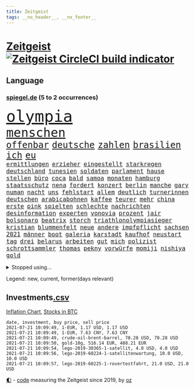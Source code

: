 ```yaml
---
title: Zeitgeist
tags: __no_header__, __no_footer__
---
```


# [Zeitgeist](https://oliz.io/zeitgeist/) [![Zeitgeist CircleCI build indicator](https://circleci.com/gh/ooz/zeitgeist.svg?style=shield)](https://circleci.com/gh/ooz/zeitgeist)

## Language

<h3><a href="https://www.spiegel.de" target="_blank">spiegel.de</a> (5 to 2 occurrences)</h3>
<p style="font-family:monospace">
<span style="font-size:32pt"><a href="news_links.html#olympia" class="current">olympia</a></span>
<br>
<span style="font-size:25pt"><a href="news_links.html#menschen" class="current">menschen</a></span>
<br>
<span style="font-size:18pt"><a href="news_links.html#offenbar" class="current">offenbar</a></span>
<span style="font-size:18pt"><a href="news_links.html#deutsche" class="current">deutsche</a></span>
<span style="font-size:18pt"><a href="news_links.html#zahlen" class="current">zahlen</a></span>
<span style="font-size:18pt"><a href="news_links.html#brasilien" class="current">brasilien</a></span>
<span style="font-size:18pt"><a href="news_links.html#ich" class="current">ich</a></span>
<span style="font-size:18pt"><a href="news_links.html#eu" class="current">eu</a></span>
<br>
<span style="font-size:12pt"><a href="news_links.html#ermittlungen" class="current">ermittlungen</a></span>
<span style="font-size:12pt"><a href="news_links.html#erzieher" class="current">erzieher</a></span>
<span style="font-size:12pt"><a href="news_links.html#eingestellt" class="current">eingestellt</a></span>
<span style="font-size:12pt"><a href="news_links.html#starkregen" class="current">starkregen</a></span>
<span style="font-size:12pt"><a href="news_links.html#deutschland" class="current">deutschland</a></span>
<span style="font-size:12pt"><a href="news_links.html#tunesien" class="current">tunesien</a></span>
<span style="font-size:12pt"><a href="news_links.html#soldaten" class="current">soldaten</a></span>
<span style="font-size:12pt"><a href="news_links.html#parlament" class="current">parlament</a></span>
<span style="font-size:12pt"><a href="news_links.html#hause" class="current">hause</a></span>
<span style="font-size:12pt"><a href="news_links.html#stellen" class="current">stellen</a></span>
<span style="font-size:12pt"><a href="news_links.html#büro" class="current">büro</a></span>
<span style="font-size:12pt"><a href="news_links.html#coca" class="new">coca</a></span>
<span style="font-size:12pt"><a href="news_links.html#bald" class="current">bald</a></span>
<span style="font-size:12pt"><a href="news_links.html#samoa" class="current">samoa</a></span>
<span style="font-size:12pt"><a href="news_links.html#monaten" class="current">monaten</a></span>
<span style="font-size:12pt"><a href="news_links.html#hamburg" class="current">hamburg</a></span>
<span style="font-size:12pt"><a href="news_links.html#staatsschutz" class="current">staatsschutz</a></span>
<span style="font-size:12pt"><a href="news_links.html#nena" class="new">nena</a></span>
<span style="font-size:12pt"><a href="news_links.html#fordert" class="current">fordert</a></span>
<span style="font-size:12pt"><a href="news_links.html#konzert" class="current">konzert</a></span>
<span style="font-size:12pt"><a href="news_links.html#berlin" class="current">berlin</a></span>
<span style="font-size:12pt"><a href="news_links.html#manche" class="current">manche</a></span>
<span style="font-size:12pt"><a href="news_links.html#gary" class="new">gary</a></span>
<span style="font-size:12pt"><a href="news_links.html#numan" class="new">numan</a></span>
<span style="font-size:12pt"><a href="news_links.html#nacht" class="current">nacht</a></span>
<span style="font-size:12pt"><a href="news_links.html#uns" class="current">uns</a></span>
<span style="font-size:12pt"><a href="news_links.html#fehlstart" class="new">fehlstart</a></span>
<span style="font-size:12pt"><a href="news_links.html#allem" class="current">allem</a></span>
<span style="font-size:12pt"><a href="news_links.html#deutlich" class="current">deutlich</a></span>
<span style="font-size:12pt"><a href="news_links.html#turnerinnen" class="new">turnerinnen</a></span>
<span style="font-size:12pt"><a href="news_links.html#deutschen" class="current">deutschen</a></span>
<span style="font-size:12pt"><a href="news_links.html#arabicabohnen" class="new">arabicabohnen</a></span>
<span style="font-size:12pt"><a href="news_links.html#kaffee" class="current">kaffee</a></span>
<span style="font-size:12pt"><a href="news_links.html#teurer" class="current">teurer</a></span>
<span style="font-size:12pt"><a href="news_links.html#mehr" class="current">mehr</a></span>
<span style="font-size:12pt"><a href="news_links.html#china" class="current">china</a></span>
<span style="font-size:12pt"><a href="news_links.html#erste" class="current">erste</a></span>
<span style="font-size:12pt"><a href="news_links.html#pink" class="current">pink</a></span>
<span style="font-size:12pt"><a href="news_links.html#spielten" class="current">spielten</a></span>
<span style="font-size:12pt"><a href="news_links.html#schlechte" class="current">schlechte</a></span>
<span style="font-size:12pt"><a href="news_links.html#nachrichten" class="current">nachrichten</a></span>
<span style="font-size:12pt"><a href="news_links.html#desinformation" class="current">desinformation</a></span>
<span style="font-size:12pt"><a href="news_links.html#experten" class="current">experten</a></span>
<span style="font-size:12pt"><a href="news_links.html#vonovia" class="current">vonovia</a></span>
<span style="font-size:12pt"><a href="news_links.html#prozent" class="current">prozent</a></span>
<span style="font-size:12pt"><a href="news_links.html#jair" class="current">jair</a></span>
<span style="font-size:12pt"><a href="news_links.html#bolsonaro" class="current">bolsonaro</a></span>
<span style="font-size:12pt"><a href="news_links.html#beatrix" class="current">beatrix</a></span>
<span style="font-size:12pt"><a href="news_links.html#storch" class="new">storch</a></span>
<span style="font-size:12pt"><a href="news_links.html#triathlonolympiasieger" class="new">triathlonolympiasieger</a></span>
<span style="font-size:12pt"><a href="news_links.html#kristian" class="new">kristian</a></span>
<span style="font-size:12pt"><a href="news_links.html#blummenfelt" class="new">blummenfelt</a></span>
<span style="font-size:12pt"><a href="news_links.html#neue" class="current">neue</a></span>
<span style="font-size:12pt"><a href="news_links.html#andere" class="current">andere</a></span>
<span style="font-size:12pt"><a href="news_links.html#impfpflicht" class="current">impfpflicht</a></span>
<span style="font-size:12pt"><a href="news_links.html#sachsen" class="current">sachsen</a></span>
<span style="font-size:12pt"><a href="news_links.html#2021" class="current">2021</a></span>
<span style="font-size:12pt"><a href="news_links.html#männer" class="current">männer</a></span>
<span style="font-size:12pt"><a href="news_links.html#boot" class="current">boot</a></span>
<span style="font-size:12pt"><a href="news_links.html#galeria" class="current">galeria</a></span>
<span style="font-size:12pt"><a href="news_links.html#karstadt" class="current">karstadt</a></span>
<span style="font-size:12pt"><a href="news_links.html#kaufhof" class="current">kaufhof</a></span>
<span style="font-size:12pt"><a href="news_links.html#neustart" class="current">neustart</a></span>
<span style="font-size:12pt"><a href="news_links.html#tag" class="current">tag</a></span>
<span style="font-size:12pt"><a href="news_links.html#drei" class="current">drei</a></span>
<span style="font-size:12pt"><a href="news_links.html#belarus" class="current">belarus</a></span>
<span style="font-size:12pt"><a href="news_links.html#arbeiten" class="current">arbeiten</a></span>
<span style="font-size:12pt"><a href="news_links.html#gut" class="current">gut</a></span>
<span style="font-size:12pt"><a href="news_links.html#mich" class="current">mich</a></span>
<span style="font-size:12pt"><a href="news_links.html#polizist" class="current">polizist</a></span>
<span style="font-size:12pt"><a href="news_links.html#schrottsammler" class="new">schrottsammler</a></span>
<span style="font-size:12pt"><a href="news_links.html#thomas" class="current">thomas</a></span>
<span style="font-size:12pt"><a href="news_links.html#pekny" class="new">pekny</a></span>
<span style="font-size:12pt"><a href="news_links.html#vorwürfe" class="current">vorwürfe</a></span>
<span style="font-size:12pt"><a href="news_links.html#momiji" class="new">momiji</a></span>
<span style="font-size:12pt"><a href="news_links.html#nishiya" class="new">nishiya</a></span>
<span style="font-size:12pt"><a href="news_links.html#gold" class="current">gold</a></span>
</p>
<details>
<summary>Stopped using...</summary>
<p class="former" style="font-size:12pt">
komplizen(277) durchaus(276) euphorie(276) modernen(276) problematisch(276) usaußenminister(276) verkündet(276) zeuge(276) diskriminierung(275) erleben(275) erntet(275) eugipfel(275) flüchtlingscamp(275) geistliche(275) haftstrafe(275) iranische(275) menschheit(275) mittelfeldspieler(275) osteuropa(275) berichte(274) beweisen(274) gefüllt(274) geschlagen(274) mars(274) razzia(274) schlag(274) solle(274) verstöße(274) vorstand(274) 78(273) alternativen(273) andrea(273) anpfiff(273) armenien(273) aufgefordert(273) bildung(273) esken(273) gelernt(273) gewaltige(273) geworben(273) ifoindex(273) jörg(273) korrigiert(273) leisten(273) lübcke(273) meuthen(273) saskia(273) tieren(273) verschieben(273) vorhaben(273) walter(273) antarktis(272) damaligen(272) dritter(272) entlastet(272) fridays(272) future(272) gestoßen(272) gezeigt(272) höheren(272) katze(272) linie(272) mediziner(272) mitgliedstaaten(272) rechtsextremismus(272) siemens(272) stefanie(272) ausbauen(271) australischer(271) benennt(271) fanden(271) fuß(271) gedenken(271) gehe(271) griffen(271) halt(271) nachfolgerin(271) nannte(271) planeten(271) ruhen(271) schleswigholstein(271) schwangere(271) spanier(271) vermögen(271) 2024(270) autohersteller(270) babys(270) blockieren(270) brown(270) desaster(270) exemplare(270) fleisch(270) intensivbetten(270) ließen(270) plus(270) polizeieinsatz(270) rechtsextremisten(270) sperre(270) verteidiger(270) wirkung(270) zurzeit(270) zuversicht(270) 37(269) 8000(269) höchst(269) interesse(269) investitionen(269) krank(269) kurve(269) medikament(269) schläge(269) sibirien(269) spanischen(269) stoppt(269) subventionen(269) verstorbene(269) wiederwahl(269) 1980(268) ac(268) annegret(268) ausstattung(268) bestimmt(268) coronaimpfstoffe(268) dokumente(268) drehten(268) elke(268) entschuldigen(268) figur(268) finanziell(268) freunden(268) generalsekretär(268) gesteht(268) gesunde(268) jünger(268) linken(268) misshandelt(268) präsidentschaftswahlen(268) riss(268) scheidet(268) solidarität(268) spannenden(268) teilnehmer(268) wand(268) werben(268) ankündigung(267) aserbaidschan(267) atlantik(267) bedrohung(267) behandeln(267) bestraft(267) bewerber(267) carsten(267) deal(267) dietmar(267) erwägen(267) greta(267) ifoinstitut(267) liege(267) nationale(267) rainer(267) schulkinder(267) stellten(267) stoppte(267) studenten(267) trennung(267) warnten(267) zwillinge(267) üben(267) ausnahmezustand(266) ausweitung(266) autofahrerin(266) bielefeld(266) bremst(266) fehlverhalten(266) grundlage(266) infektion(266) irans(266) kochen(266) komisch(266) medizinische(266) meinungsfreiheit(266) remis(266) strafzölle(266) treiber(266) tötet(266) update(266) verdächtigt(266) verfügung(266) audi(265) bildschirm(265) gedauert(265) kippen(265) klingbeil(265) kämpfe(265) rathaus(265) razzien(265) stau(265) streamingdienst(265) unterzeichnet(265) verbringen(265) weitergegeben(265) wild(265) absetzung(264) anderthalb(264) billionen(264) coronaerkrankung(264) digitaler(264) linkspartei(264) lothar(264) längere(264) riesige(264) verzicht(264) vorstandschef(264) wieler(264) wären(264) überwachen(264) bundesrechnungshof(263) hammer(263) konzentrieren(263) wahlrechtsreform(263) zusammenhalt(263) 13jähriger(262) 65(262) big(262) ecken(262) interessenvertreter(262) lauter(262) leiche(262) mutige(262) potsdam(262) premiere(262) schuss(262) zentralen(262) 11000(261) blockade(261) dahintersteckt(261) eukommissionschefin(261) islamischen(261) selben(261) separatisten(261) taugt(261) unerträglich(261) berufungsgericht(260) frische(260) genutzt(260) netzwerk(260) sauerstoff(260) see(260) unterstützer(260) beinahe(259) pflanzen(259) ruder(259) töten(259) umsatz(259) verbessern(259) aktivistin(258) appell(258) disney+(258) loswerden(258) stock(258) eigentümer(257) erfunden(257) fakten(257) gletscher(257) kollege(257) offiziellen(257) pjöngjang(257) time(257) wahre(257) andrej(256) christdemokraten(256) entbehrungen(256) paschinjan(256) schlicht(256) verantwortlichen(256) ablenkungsmanöver(255) angelegt(255) auskunft(255) beiträge(255) franzose(255) gedanken(255) gestoppt(255) hotels(255) mangel(255) mittlerweile(255) ryan(255) abouchaker(254) arafat(254) mecklenburgvorpommern(254) norwegens(254) rückzug(254) wachstum(254) alarmiert(253) brutaler(253) erderwärmung(253) jerusalem(253) journalistin(253) mick(253) negativen(253) schumacher(253) sitzung(253) spiegelumfrage(253) strände(253) überraschenden(253) barbara(252) bewusstlos(252) beziehen(252) giuliani(252) green(252) indem(252) iss(252) lasst(252) möchten(252) provokation(252) schonen(252) sozialdemokraten(252) spiegeltitelstory(252) spotify(252) taucht(252) verkehrschaos(252) analysiert(251) luca(251) müsste(251) nachweis(251) option(251) raab(251) spaltet(251) verschärfte(251) minus(250) männlichen(250) pkw(250) empfängt(249) langeweile(249) meines(249) milliardenhilfen(249) 19jähriger(248) bürgerinnen(248) eingeführt(248) erschießt(248) hausarrest(248) kandidieren(248) kassel(248) philosoph(248) text(248) bewahren(247) konferenz(247) regierungschefin(247) rkichef(247) rollt(247) samt(247) singapur(247) pushbacks(246) regierungserklärung(246) schlussphase(246) stellung(246) ausgeweitet(245) bestmarke(245) bewusst(245) favorit(245) heinrich(245) schülerin(245) sprachen(245) verblüffend(245) vergangen(245) verkürzt(245) fußballbund(244) fußballwm(244) gelder(244) gouverneur(244) materialien(244) politikerin(244) öffnung(244) moderatorin(243) pandemiebekämpfung(243) parallelen(243) umgeht(243) angezeigt(242) fortsetzung(242) kern(242) schokolade(242) steffen(242) trauert(242) angekündigten(241) antrag(241) erzbistum(241) folter(241) landeschef(241) minderjährigen(241) sicherheitsgesetz(241) vermeintlich(241) aktivist(240) erstickt(240) hohem(240) telegram(240) verheerend(240) akten(239) 2009(238) mischen(238) spahns(238) wandel(238) doping(237) dringt(237) iranischen(237) pleite(237) wenigstens(237) einschalten(236) georg(236) halbiert(236) unionspolitiker(236) freispruch(235) schade(235) 40jährige(234) apples(234) gegentor(234) kapitel(234) slowakei(234) unterhaltung(234) 2010(233) schritten(233) vermeidet(233) 41jähriger(232) anfühlt(232) bundesnetzagentur(232) erforscht(232) königshaus(232) ladung(232) sogenannten(232) stürmte(232) georgia(231) vorgenommen(231) chemikalien(230) erhöhung(230) impfstoffs(230) rassismusvorwürfe(230) ausgebucht(229) kongress(229) virusmutation(229) 6000(228) knacken(228) sarah(228) sperren(228) hoteliers(227) richtete(227) rückblick(227) verhinderte(227) hongkongs(226) kameraden(226) syrischen(226) verlegen(226) divers(225) krefeld(225) ursprünglich(225) vorletzten(225) wieso(225) coronajahr(224) gesellschaftlichen(223) präsidentschaft(223) gipfeltreffen(222) grüße(222) normalerweise(222) identität(221) popstars(221) rechtskräftig(221) studios(221) atomabkommen(220) exfreund(220) vorsichtig(219) einblicke(218) muslimischen(218) niedrigsten(218) barrikaden(217) lehrerinnen(217) staatsoberhaupt(217) gezwungen(216) vermisster(216) atomdeal(215) premiers(215) verhältnisse(215) bist(214) ertrank(214) antony(213) blinken(213) inseln(213) mietendeckel(213) coronafolgen(212) absurd(211) härteren(211) bertelsmann(210) cdu/csu(210) tolle(210) abschluss(209) daheim(209) einladung(209) fabian(209) norwegischer(209) regimes(208) reihen(208) verunglückten(207) entzug(206) hinein(206) reisebeschränkungen(206) warme(206) aktionen(205) langem(205) versammelt(205) helgoland(204) versteckte(204) ärgern(204) gruppenspiel(203) älteste(202) champ(201) abgewickelt(200) beschafft(200) rückte(200) showdown(200) zweieinhalb(200) abgeordnetenhaus(199) glänzte(199) finanzministerin(198) kilo(198) aufspüren(197) monatelanger(197) stopp(197) everest(196) ruhrgebiet(196) coronakosten(195) your(195) opa(194) abhilfe(193) überforderte(193) 150000(192) 29jährige(192) bewusstsein(192) ehrt(191) lissabon(191) woelki(191) kulturen(188) ffp2masken(187) ereignet(186) einreisebeschränkungen(185) gerammt(185) zusammenprall(185) aufgespürt(184) hungern(184) virtuelle(184) friends(181) variante(181) dürre(180) polizeiruf(178) impft(176) berüchtigte(175) außergewöhnlich(174) überholen(174) dpa(170) genehmigte(170) strafgerichtshof(168) konkretes(166) beträgt(165) diagnose(163) bestens(161) distanzunterricht(161) langzeitherrscher(160) zulauf(160) 750(159) eigentliche(158) pandemiebedingt(157) kritisierten(156) pommes(155) wucht(155) heikel(154) coronamasken(153) gelöschte(153) nüßlein(153) regierungsbeteiligung(153) affront(152) ehrgeizige(152) unterschriften(152) verringern(152) bekannter(151) total(151) 37jähriger(150) einstufen(150) falschaussagen(150) unveröffentlichten(150) produzent(149) student(149) el(147) hilton(147) pool(147) entzogen(144) herstellers(144) filmemacherin(143) musikindustrie(143) vorfälle(143) frühwarnsystem(142) iii(142) abberufen(141) capital(141) havarie(141) kremlchef(140) sicherheitskräften(140) renditen(139) aung(138) benannt(138) fragwürdige(138) kyi(138) militärputsch(138) suu(138) exportieren(137) stärkste(136) altenpfleger(135) ankläger(135) ausgebildet(135) neuss(135) plagen(135) stiefvater(135) wetters(135) bahnverkehr(133) kaltfront(133) kannte(133) festen(132) giftige(132) containerschiff(131) gereicht(131) recherche(131) sinkenden(131) ungeahnte(131) weiterspielen(130) zusammenbruch(130) argentiniens(129) beschwert(126) marsmission(126) objekte(126) zeichner(126) freigabe(125) gestörten(125) hochschule(125) fliegende(123) musikers(123) typ(123) bürgerrechtler(122) geschäftsmodell(122) münchener(122) realen(122) tagebuch(122) gesteckt(121) übung(121) nachrichtendienste(120) startelf(120) verhaltenskodex(120) zurückgezogen(120) beeindruckt(118) feste(118) 1100(117) obhut(117) russe(117) nikol(116) verlaufen(116) heimische(115) pandemiewelle(115) freizugeben(114) johnsons(114) michigan(114) angefahren(113) kürzeren(113) seinerseits(112) ausfuhr(111) kulturkampf(111) cdumann(110) erkenntnis(110) redaktion(110) strecken(110) ärmeren(110) distanzierten(109) erledigt(109) holten(109) gdl(108) lokführergewerkschaft(108) pekings(108) schwerin(108) plastikflaschen(107) zelle(107) kulturszene(106) lanka(106) sri(106) cannabis(105) kings(105) supernova(105) todes(105) untermauert(105) aktiven(104) isrückkehrerin(104) starregisseur(104) unverantwortlich(104) landesarbeitsgericht(103) szenarien(103) topfavorit(102) diplomatie(101) dopingtests(101) schenkt(101) dosb(100) sportbund(100) aussprache(98) grundlegende(98) kaiserslautern(98) durchschnitt(97) niedrige(97) nigerias(97) teilzeit(97) eigentore(96) pdf(96) lieferte(95) stadtrat(95) usamerikanische(95) charité(94) kürzester(94) angeschlagen(93) anschließende(93) erspart(93) konsumiert(93) bemühen(91) emspiel(91) uskollegen(91) beleuchtung(90) gesundheitsministeriums(90) greenpeace(90) rekordtief(90) wunde(90) überdenken(90) bahnhöfe(89) drüber(89) einladen(89) fonds(89) korunde(89) nachkriegszeit(89) nachschub(89) schädel(89) suezkanal(89) tvexperten(89) aussteiger(88) betrugsvorwürfen(88) ergründen(88) ever(88) genozid(88) given(88) südgrenze(88) br(87) fahrlässig(87) gwyneth(87) havertz(87) kai(87) paltrow(87) rumänien(87) wiesenmüller(87) ausnahmesituation(86) mitspieler(86) tierpark(86) umweltschutzorganisation(86) zoff(86) sozialwohnungen(85) suezkanalbehörde(85) nordafrika(84) tafel(84) verschlingen(84) impfstoffverteilung(83) durchführen(82) hauch(82) spiegellesern(82) 250(81) abkühlung(81) betragen(81) junges(81) klimaneutralität(81) kuriere(81) labourpartei(81) nordmazedonien(81) überführt(81) brust(80) feldpost(80) petry(80) schießtraining(80) unkonventionelles(80) unternehmenssteuern(80) anzumerken(79) drittstaaten(79) italienisch(79) vertrödeln(79) zwischenfall(79) 45000(78) flugzeugs(78) gegebene(78) geldhahn(78) ifoinstituts(78) heiter(77) homophobie(77) träumte(77) weltgrößten(77) 60jährige(76) hussein(76) interessiert's(76) stocken(76) vergiftetes(76) aliens(75) umstellung(75) benzema(74) blunt(74) hochschwangere(74) bezweifeln(73) uneins(73) abzuwenden(72) dieselmotor(72) mumie(72) ostdeutschland(72) vinci(72) eiltempo(71) fasst(71) freitagnachmittag(71) gründerinnen(71) krisenland(70) stromnetzes(70) dei(69) opus(69) ultrakonservativen(69) begründete(68) jugendämter(68) olympiaaus(68) reederei(68) systematische(68) vergewaltiger(68) windsors(68) bergwerk(67) einfrieren(67) wedding(67) klagte(66) lai(66) sanktionsliste(66) usforscher(66) bouffier(65) eskalierte(65) examen(65) lässig(65) straftatbestand(65) unterhauses(65) abwarten(64) chatprotokolle(64) intensivmedizin(64) jubel(64) streikt(64) motorrad(63) petition(63) sozialisten(63) erzürnt(62) exweltmeister(62) gegensatz(62) herzrhythmusstörungen(62) konzentration(62) lizenzen(62) revolutionären(62) stritten(62) einheiten(61) einsehen(61) praktiken(61) square(61) typisch(61) arenen(60) ebike(60) elton(60) label(60) normales(60) sarkastischen(60) scarlett(60) vorbehalt(60) betritt(59) erstem(59) festspiele(59) forschungsprojekt(59) konzernen(59) schwimmerin(59) drosseln(58) entweder(58) psychotherapeutin(58) rudy(58) wagt(58) wmdritte(58) bezahlte(57) tiraden(57) bestritt(56) zweijähriges(56) ferne(55) führungskräfte(55) giulianis(55) krebserkrankung(55) weltklimarat(55) bafög(54) rannten(54) badeunfall(53) beisein(53) bildungseinrichtungen(52) elmar(52) hochhauses(52) rekordzeit(52) umgekommen(52) chinese(51) daneben(51) europapolitiker(51) nähern(51) beispiellose(50) indische(50) küstenstadt(50) lobbyisten(50) sorglosigkeit(50) vereinsikone(50) aogo(49) bretagne(49) lehmann(49) staatlicher(49) vorreiter(49) gastronomen(48) geknackt(48) klugen(48) ausgelassen(47) ausgezählt(47) musikstreaming(47) nepal(47) gravierenden(46) kaufte(46) ransomware(46) schleppte(46) touristische(46) vertrieben(46) luftangriff(45) nervig(45) schlauchboot(45) wachsenden(45) chips(44) curevacimpfstoff(44) installieren(44) klimaschutzbewegung(44) versperrt(44) billy(43) blatts(43) historikerin(43) emteilnahme(42) fünfstündigen(42) geraden(42) hitlergruß(42) pumpt(42) sträubt(42) zwischenergebnisse(42) chronologie(41) familienhund(41) festnehmen(41) angekurbelt(40) eigner(40) einsätze(40) hardliner(40) hygienekonzept(40) israelisches(40) übergriffs(40) abgestiegen(39) herzog(39) johansson(39) lokführer(39) unglaublich(39) entmachten(38) hals(38) hindus(38) linksradikale(38) verursachen(38) vollbremsung(38) fahne(37) heben(37) israelischer(37) parlamentswahlen(37) samuraischwert(37) suppe(37) verbrennerverbot(37) videocall(37) westjordanland(37) erreichten(36) karim(36) kugel(36) tornados(36) videoaufnahmen(36) antisemitische(35) dynamik(35) erzielen(35) nachmelden(35) republik21podcast(35) steuerflucht(35) 52jähriger(34) benzinautos(34) profiteure(34) solar(34) trickste(34) zweifachen(34) atomprogramm(33) dänischenhagen(33) körperkult(33) mangelhafter(33) naturschützer(33) treffern(33) afdchefs(32) beschränkt(32) fußballgeschichte(32) hms(32) sapega(32) zeugnisse(32) zikaden(32) özdemir(32) betraf(31) flugzeugträger(31) geschichtsbüchern(31) hamasflagge(31) palästinensischen(31) arbeitsrecht(30) herford(30) nebenjobs(30) supreme(30) alaba(29) assistentin(29) terrorverdächtiger(29) verwandeln(29) zurückzahlen(29) abgeschrieben(28) angler(28) covid19impfstoffs(28) entgangen(28) fangen(28) weitergeleitet(28) cnnjournalistin(27) eingedrungen(27) juraprüfung(27) marktposition(27) nordostseekanal(27) rammte(27) wettbewerbshüter(27) zusammenarbeiten(27) bergsteigerin(26) drugs(26) muslimen(26) pearl(26) sympathie(26) teuerung(26) tsang(26) ureinwohner(26) waffenhändler(26) wahlrechtsänderung(26) xpress(26) genderverbot(25) my(25) streiken(25) usserie(25) arena(24) dauerhaften(24) eva(24) festzunehmen(24) gendersprache(24) populismus(24) realitätsverweigerung(24) sofja(24) späteren(24) wurm(24) 215(23) angespannten(23) annamaria(23) beziffern(23) ferchichi(23) kultusminister(23) lebe(23) nashörner(23) schusswaffe(23) schwäche(23) 01(22) ausfiel(22) erschreckt(22) kriegsschiff(22) kurioses(22) olympiapremiere(22) uswahlen(22) bauwirtschaft(21) buchhandels(21) entschärfen(21) lokal(21) martina(21) preiserhöhung(21) schärfe(21) sinovac(21) soweit(21) felsen(20) hörten(20) linkenabgeordneten(20) mühsam(20) unsicherheiten(20) ussanktionen(20) verfolgten(20) zehntausend(20) abflauen(19) aggressiver(19) brent(19) euroleague(19) ferngesteuert(19) gefangener(19) maschinenpistole(19) nordseesorte(19) angedockt(18) bewaffnen(18) britischem(18) familienplanung(18) hakt(18) hilfskräfte(18) höherer(18) kernmodul(18) lupe(18) schultern(18) alliierten(17) kleidung(17) sterbende(17) flüchtet(16) gefangenenaustausch(16) katalanischen(16) microsoftbetriebssystem(16) publikumsliebling(16) weiterbauen(16) wussten(16) anführer(15) busquets(15) hessische(15) unmittelbare(15) zehnjähriger(15) drückte(14) jamaika(14) salvadors(14) sek(14) ahnden(13) ausbreiten(13) begrünen(13) beuth(13) chatgruppen(13) leopoldina(13) rechtsstaatlichkeit(13) untätigkeitsverfahren(13) atalay(12) bolt(12) halbfinals(12) kopie(12) optionen(12) pinar(12) radikaler(12) rechtlichen(12) sergej(12) schublade(11)
</p>
</details>
<p>Legend: <span class="new">new</span>, <span class="current">current</span>, <span class="former">former(days relevant)</span></p>

## Investments[.csv](investments.csv)

[Inflation Chart](https://inflationchart.com),
[Stocks in BTC](https://stonksinbtc.xyz/)

```
date, investment, buy price, sell price
2021-07-21 10:09:49, 1-EUR, 1.17 USD, 1.17 USD
2021-07-21 10:09:49, 1-EUR, 7.63 CNY, 7.63 CNY
2021-07-21 10:09:49, crude-oil-brent-barrel, 70.28 USD, 70.28 USD
2021-07-21 10:09:50, gold-10g, 516.14 EUR, 488.21 EUR
2021-07-21 10:09:54, lego-2019-30365-1-satellit, 4.0 USD, 4.0 USD
2021-07-21 10:09:56, lego-2019-60224-1-satellitenwartung, 10.0 USD, 10.0 USD
2021-07-21 10:09:57, lego-2019-60225-1-rovertestfahrt, 21.0 USD, 21.0 USD
```

<footer>
<a href="javascript:toggleTheme()" class="nav">🌓</a>
- <a href="https://github.com/ooz/zeitgeist">code</a> measuring the Zeitgeist since 2019, by <a href="https://oliz.io">oz</a>
</footer>
